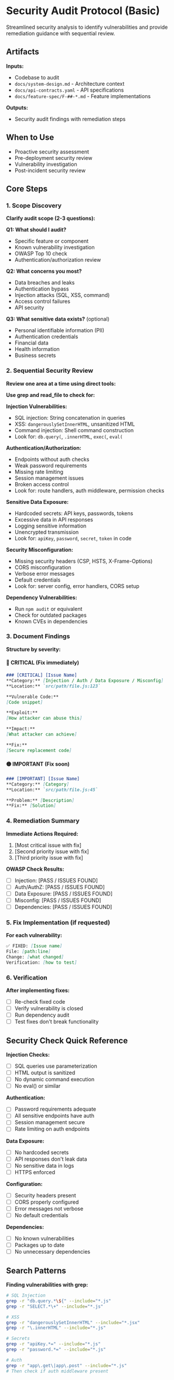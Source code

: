 # Security Audit Protocol (Basic)

Streamlined security analysis to identify vulnerabilities and provide remediation guidance with sequential review.

## Artifacts

**Inputs:**
- Codebase to audit
- `docs/system-design.md` - Architecture context
- `docs/api-contracts.yaml` - API specifications
- `docs/feature-spec/F-##-*.md` - Feature implementations

**Outputs:**
- Security audit findings with remediation steps

## When to Use
- Proactive security assessment
- Pre-deployment security review
- Vulnerability investigation
- Post-incident security review

## Core Steps

### 1. Scope Discovery
**Clarify audit scope (2-3 questions):**

**Q1: What should I audit?**
- Specific feature or component
- Known vulnerability investigation
- OWASP Top 10 check
- Authentication/authorization review

**Q2: What concerns you most?**
- Data breaches and leaks
- Authentication bypass
- Injection attacks (SQL, XSS, command)
- Access control failures
- API security

**Q3: What sensitive data exists?** (optional)
- Personal identifiable information (PII)
- Authentication credentials
- Financial data
- Health information
- Business secrets

### 2. Sequential Security Review
**Review one area at a time using direct tools:**

**Use grep and read_file to check for:**

**Injection Vulnerabilities:**
- SQL injection: String concatenation in queries
- XSS: `dangerouslySetInnerHTML`, unsanitized HTML
- Command injection: Shell command construction
- Look for: `db.query(`, `.innerHTML`, `exec(`, `eval(`

**Authentication/Authorization:**
- Endpoints without auth checks
- Weak password requirements
- Missing rate limiting
- Session management issues
- Broken access control
- Look for: route handlers, auth middleware, permission checks

**Sensitive Data Exposure:**
- Hardcoded secrets: API keys, passwords, tokens
- Excessive data in API responses
- Logging sensitive information
- Unencrypted transmission
- Look for: `apiKey`, `password`, `secret`, `token` in code

**Security Misconfiguration:**
- Missing security headers (CSP, HSTS, X-Frame-Options)
- CORS misconfiguration
- Verbose error messages
- Default credentials
- Look for: server config, error handlers, CORS setup

**Dependency Vulnerabilities:**
- Run `npm audit` or equivalent
- Check for outdated packages
- Known CVEs in dependencies

### 3. Document Findings
**Structure by severity:**

#### 🔴 CRITICAL (Fix immediately)
```markdown
### [CRITICAL] [Issue Name]
**Category:** [Injection / Auth / Data Exposure / Misconfig]
**Location:** `src/path/file.js:123`

**Vulnerable Code:**
[Code snippet]

**Exploit:** 
[How attacker can abuse this]

**Impact:**
[What attacker can achieve]

**Fix:**
[Secure replacement code]
```

#### 🟡 IMPORTANT (Fix soon)
```markdown
### [IMPORTANT] [Issue Name]
**Category:** [Category]
**Location:** `src/path/file.js:45`

**Problem:** [Description]
**Fix:** [Solution]
```

### 4. Remediation Summary
**Immediate Actions Required:**

1. [Most critical issue with fix]
2. [Second priority issue with fix]
3. [Third priority issue with fix]

**OWASP Check Results:**
- [ ] Injection: [PASS / ISSUES FOUND]
- [ ] Auth/AuthZ: [PASS / ISSUES FOUND]
- [ ] Data Exposure: [PASS / ISSUES FOUND]
- [ ] Misconfig: [PASS / ISSUES FOUND]
- [ ] Dependencies: [PASS / ISSUES FOUND]

### 5. Fix Implementation (if requested)
**For each vulnerability:**

```markdown
✅ FIXED: [Issue name]
File: [path:line]
Change: [what changed]
Verification: [how to test]
```

### 6. Verification
**After implementing fixes:**
- [ ] Re-check fixed code
- [ ] Verify vulnerability is closed
- [ ] Run dependency audit
- [ ] Test fixes don't break functionality

## Security Check Quick Reference

**Injection Checks:**
- [ ] SQL queries use parameterization
- [ ] HTML output is sanitized
- [ ] No dynamic command execution
- [ ] No eval() or similar

**Authentication:**
- [ ] Password requirements adequate
- [ ] All sensitive endpoints have auth
- [ ] Session management secure
- [ ] Rate limiting on auth endpoints

**Data Exposure:**
- [ ] No hardcoded secrets
- [ ] API responses don't leak data
- [ ] No sensitive data in logs
- [ ] HTTPS enforced

**Configuration:**
- [ ] Security headers present
- [ ] CORS properly configured
- [ ] Error messages not verbose
- [ ] No default credentials

**Dependencies:**
- [ ] No known vulnerabilities
- [ ] Packages up to date
- [ ] No unnecessary dependencies

## Search Patterns

**Finding vulnerabilities with grep:**

```bash
# SQL Injection
grep -r "db.query.*\${" --include="*.js"
grep -r "SELECT.*\+" --include="*.js"

# XSS
grep -r "dangerouslySetInnerHTML" --include="*.jsx"
grep -r "\.innerHTML" --include="*.js"

# Secrets
grep -r "apiKey.*=" --include="*.js"
grep -r "password.*=" --include="*.js"

# Auth
grep -r "app\.get\|app\.post" --include="*.js"
# Then check if auth middleware present
```

